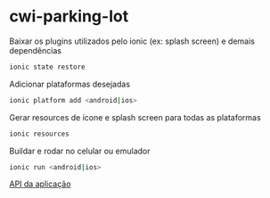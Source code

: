 # cwi-parking-lot

Baixar os plugins utilizados pelo ionic (ex: splash screen) e demais dependências
```sh
ionic state restore
```

Adicionar plataformas desejadas
```sh
ionic platform add <android|ios>
```

Gerar resources de ícone e splash screen para todas as plataformas
```sh
ionic resources
```

Buildar e rodar no celular ou emulador 
```sh
ionic run <android|ios>
```

[API da aplicação](http://parkinglotapi.apphb.com/)
